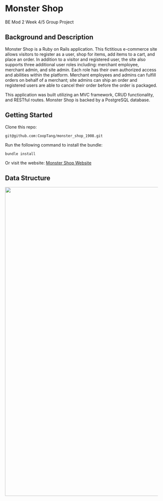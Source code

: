 # Monster Shop
BE Mod 2 Week 4/5 Group Project

## Background and Description

Monster Shop is a Ruby on Rails application. This fictitious e-commerce site allows visitors to register as a user, shop for items, add items to a cart, and place an order. In addition to a visitor and registered user, the site also supports three additional user roles including: merchant employee, merchant admin, and site admin. Each role has their own authorized access and abilities within the platform. Merchant employees and admins can fulfill orders on behalf of a merchant; site admins can ship an order and registered users are able to cancel their order before the order is packaged.

This application was built utilizing an MVC framework, CRUD functionality, and RESTful routes. Monster Shop is backed by a PostgreSQL database.

## Getting Started
Clone this repo:
```
git@github.com:CoopTang/monster_shop_1908.git
```
Run the following command to install the bundle:
```
bundle install
```
Or visit the website:
[Monster Shop Website](https://intense-badlands-94881.herokuapp.com/)

## Data Structure

<img width="1015" src="https://i.imgur.com/70gH0pw.png">
